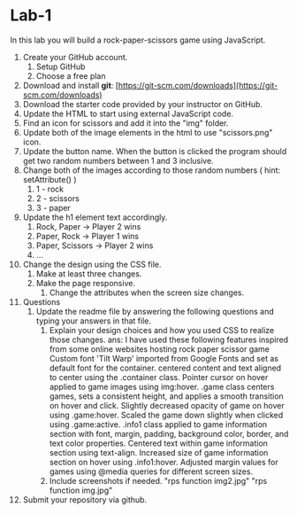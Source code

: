 # Lab-1

In this lab you will build a rock-paper-scissors game using JavaScript.

1. Create your GitHub account.
    1. Setup GitHub
    2. Choose a free plan
2. Download and install **git**: [https://git-scm.com/downloads](https://git-scm.com/downloads)
3. Download the starter code provided by your instructor on GitHub.
4. Update the HTML to start using external JavaScript code.
5. Find an icon for scissors and add it into the "img" folder.
6. Update both of the image elements in the html to use "scissors.png" icon.
7. Update the button name. When the button is clicked the program should get two random numbers between 1 and 3 inclusive.
8. Change both of the images according to those random numbers ( hint: setAttribute() )
    1. 1 - rock
    2. 2 - scissors
    3. 3 - paper
9. Update the h1 element text accordingly.
    1. Rock, Paper -> Player 2 wins
    2. Paper, Rock -> Player 1 wins
    3. Paper, Scissors -> Player 2 wins
    4. ...
10. Change the design using the CSS file.
    1. Make at least three changes.
    2. Make the page responsive.
        1. Change the attributes when the screen size changes.
11. Questions
    1. Update the readme file by answering the following questions and typing your answers in that file.
        1. Explain your design choices and how you used CSS to realize those changes.
        ans: I have used these following features inspired from some online websites hosting rock paper scissor game
            Custom font 'Tilt Warp' imported from Google Fonts and set as default font for the container.
            centered content and text aligned to center using the .container class.
            Pointer cursor on hover applied to game images using img:hover.
            .game class centers games, sets a consistent height, and applies a smooth transition on hover and click.
            Slightly decreased opacity of game on hover using .game:hover.
            Scaled the game down slightly when clicked using .game:active.
            .info1 class applied to game information section with font, margin, padding, background color, border, and text color properties.
            Centered text within game information section using text-align.
            Increased size of game information section on hover using .info1:hover.
            Adjusted margin values for games using @media queries for different screen sizes.
        2. Include screenshots if needed.
            "rps function img2.jpg"
            "rps function img.jpg"
12. Submit your repository via github.
